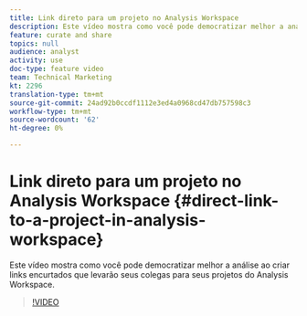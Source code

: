 ```yaml
---
title: Link direto para um projeto no Analysis Workspace
description: Este vídeo mostra como você pode democratizar melhor a análise ao criar links encurtados que levarão seus colegas para seus projetos do Analysis Workspace.
feature: curate and share
topics: null
audience: analyst
activity: use
doc-type: feature video
team: Technical Marketing
kt: 2296
translation-type: tm+mt
source-git-commit: 24ad92b0ccdf1112e3ed4a0968cd47db757598c3
workflow-type: tm+mt
source-wordcount: '62'
ht-degree: 0%

---
```



# Link direto para um projeto no Analysis Workspace {#direct-link-to-a-project-in-analysis-workspace}

Este vídeo mostra como você pode democratizar melhor a análise ao criar links encurtados que levarão seus colegas para seus projetos do Analysis Workspace.

>[!VIDEO](https://video.tv.adobe.com/v/24710/?quality=12)
